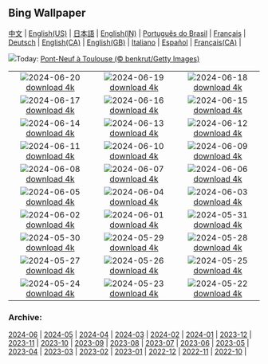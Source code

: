 ## Bing Wallpaper
[中文](README.md) |                     [English(US)](en-US.md) |                     [日本語](ja-JP.md) |                     [English(IN)](en-IN.md) |                     [Português do Brasil](pt-BR.md) |                     [Français](fr-FR.md) |                     [Deutsch](de-DE.md) |                     [English(CA)](en-CA.md) |                     [English(GB)](en-GB.md) |                     [Italiano](it-IT.md) |                     [Español](es-ES.md) |                     [Français(CA)](fr-CA.md) |                    

![](https://www.bing.com/th?id=OHR.MusicDayToulouse_FR-FR5434347440_UHD.jpg&w=1000)Today: [Pont-Neuf à Toulouse (© benkrut/Getty Images)](https://www.bing.com/th?id=OHR.MusicDayToulouse_FR-FR5434347440_UHD.jpg)

|      |      |      |
| :----: | :----: | :----: |
|![](https://www.bing.com/th?id=OHR.KokinoMacedonia_FR-FR5105619878_UHD.jpg&pid=hp&w=384&h=216&rs=1&c=4)2024-06-20 [download 4k](https://www.bing.com/th?id=OHR.KokinoMacedonia_FR-FR5105619878_UHD.jpg)|![](https://www.bing.com/th?id=OHR.CuxhavenTower_FR-FR4564976759_UHD.jpg&pid=hp&w=384&h=216&rs=1&c=4)2024-06-19 [download 4k](https://www.bing.com/th?id=OHR.CuxhavenTower_FR-FR4564976759_UHD.jpg)|![](https://www.bing.com/th?id=OHR.LupinIceland_FR-FR4349851245_UHD.jpg&pid=hp&w=384&h=216&rs=1&c=4)2024-06-18 [download 4k](https://www.bing.com/th?id=OHR.LupinIceland_FR-FR4349851245_UHD.jpg)|
|![](https://www.bing.com/th?id=OHR.FortCigogne_FR-FR4151283347_UHD.jpg&pid=hp&w=384&h=216&rs=1&c=4)2024-06-17 [download 4k](https://www.bing.com/th?id=OHR.FortCigogne_FR-FR4151283347_UHD.jpg)|![](https://www.bing.com/th?id=OHR.RedFoxDad_FR-FR3371995571_UHD.jpg&pid=hp&w=384&h=216&rs=1&c=4)2024-06-16 [download 4k](https://www.bing.com/th?id=OHR.RedFoxDad_FR-FR3371995571_UHD.jpg)|![](https://www.bing.com/th?id=OHR.NazareWave_FR-FR3133568548_UHD.jpg&pid=hp&w=384&h=216&rs=1&c=4)2024-06-15 [download 4k](https://www.bing.com/th?id=OHR.NazareWave_FR-FR3133568548_UHD.jpg)|
|![](https://www.bing.com/th?id=OHR.PeggysCove_FR-FR2777171937_UHD.jpg&pid=hp&w=384&h=216&rs=1&c=4)2024-06-14 [download 4k](https://www.bing.com/th?id=OHR.PeggysCove_FR-FR2777171937_UHD.jpg)|![](https://www.bing.com/th?id=OHR.RegistanUzbekistan_FR-FR4384753959_UHD.jpg&pid=hp&w=384&h=216&rs=1&c=4)2024-06-13 [download 4k](https://www.bing.com/th?id=OHR.RegistanUzbekistan_FR-FR4384753959_UHD.jpg)|![](https://www.bing.com/th?id=OHR.BigBendMilkyWay_FR-FR4230024049_UHD.jpg&pid=hp&w=384&h=216&rs=1&c=4)2024-06-12 [download 4k](https://www.bing.com/th?id=OHR.BigBendMilkyWay_FR-FR4230024049_UHD.jpg)|
|![](https://www.bing.com/th?id=OHR.GemsbokBotswana_FR-FR4043133584_UHD.jpg&pid=hp&w=384&h=216&rs=1&c=4)2024-06-11 [download 4k](https://www.bing.com/th?id=OHR.GemsbokBotswana_FR-FR4043133584_UHD.jpg)|![](https://www.bing.com/th?id=OHR.OsakaNight_FR-FR3842044387_UHD.jpg&pid=hp&w=384&h=216&rs=1&c=4)2024-06-10 [download 4k](https://www.bing.com/th?id=OHR.OsakaNight_FR-FR3842044387_UHD.jpg)|![](https://www.bing.com/th?id=OHR.BardenasBiosphere_FR-FR3427127743_UHD.jpg&pid=hp&w=384&h=216&rs=1&c=4)2024-06-09 [download 4k](https://www.bing.com/th?id=OHR.BardenasBiosphere_FR-FR3427127743_UHD.jpg)|
|![](https://www.bing.com/th?id=OHR.KillikRiverAlaska_FR-FR3251837973_UHD.jpg&pid=hp&w=384&h=216&rs=1&c=4)2024-06-08 [download 4k](https://www.bing.com/th?id=OHR.KillikRiverAlaska_FR-FR3251837973_UHD.jpg)|![](https://www.bing.com/th?id=OHR.HumpbackFamily_FR-FR3059562315_UHD.jpg&pid=hp&w=384&h=216&rs=1&c=4)2024-06-07 [download 4k](https://www.bing.com/th?id=OHR.HumpbackFamily_FR-FR3059562315_UHD.jpg)|![](https://www.bing.com/th?id=OHR.LesBravesNormandy_FR-FR2799777837_UHD.jpg&pid=hp&w=384&h=216&rs=1&c=4)2024-06-06 [download 4k](https://www.bing.com/th?id=OHR.LesBravesNormandy_FR-FR2799777837_UHD.jpg)|
|![](https://www.bing.com/th?id=OHR.MadagascarRiver_FR-FR2602472406_UHD.jpg&pid=hp&w=384&h=216&rs=1&c=4)2024-06-05 [download 4k](https://www.bing.com/th?id=OHR.MadagascarRiver_FR-FR2602472406_UHD.jpg)|![](https://www.bing.com/th?id=OHR.ChestnutBeeEater_FR-FR2288715924_UHD.jpg&pid=hp&w=384&h=216&rs=1&c=4)2024-06-04 [download 4k](https://www.bing.com/th?id=OHR.ChestnutBeeEater_FR-FR2288715924_UHD.jpg)|![](https://www.bing.com/th?id=OHR.CopenhagenBicycles_FR-FR1244854988_UHD.jpg&pid=hp&w=384&h=216&rs=1&c=4)2024-06-03 [download 4k](https://www.bing.com/th?id=OHR.CopenhagenBicycles_FR-FR1244854988_UHD.jpg)|
|![](https://www.bing.com/th?id=OHR.MenRuz_FR-FR1588544538_UHD.jpg&pid=hp&w=384&h=216&rs=1&c=4)2024-06-02 [download 4k](https://www.bing.com/th?id=OHR.MenRuz_FR-FR1588544538_UHD.jpg)|![](https://www.bing.com/th?id=OHR.PrideMonthSF_FR-FR1847983334_UHD.jpg&pid=hp&w=384&h=216&rs=1&c=4)2024-06-01 [download 4k](https://www.bing.com/th?id=OHR.PrideMonthSF_FR-FR1847983334_UHD.jpg)|![](https://www.bing.com/th?id=OHR.YorkshireDalesNP_FR-FR1030266814_UHD.jpg&pid=hp&w=384&h=216&rs=1&c=4)2024-05-31 [download 4k](https://www.bing.com/th?id=OHR.YorkshireDalesNP_FR-FR1030266814_UHD.jpg)|
|![](https://www.bing.com/th?id=OHR.Everglades90th_FR-FR1353947188_UHD.jpg&pid=hp&w=384&h=216&rs=1&c=4)2024-05-30 [download 4k](https://www.bing.com/th?id=OHR.Everglades90th_FR-FR1353947188_UHD.jpg)|![](https://www.bing.com/th?id=OHR.MullOtter_FR-FR1221177605_UHD.jpg&pid=hp&w=384&h=216&rs=1&c=4)2024-05-29 [download 4k](https://www.bing.com/th?id=OHR.MullOtter_FR-FR1221177605_UHD.jpg)|![](https://www.bing.com/th?id=OHR.MeteoraMonastery_FR-FR1071148697_UHD.jpg&pid=hp&w=384&h=216&rs=1&c=4)2024-05-28 [download 4k](https://www.bing.com/th?id=OHR.MeteoraMonastery_FR-FR1071148697_UHD.jpg)|
|![](https://www.bing.com/th?id=OHR.Guiana_FR-FR0757423981_UHD.jpg&pid=hp&w=384&h=216&rs=1&c=4)2024-05-27 [download 4k](https://www.bing.com/th?id=OHR.Guiana_FR-FR0757423981_UHD.jpg)|![](https://www.bing.com/th?id=OHR.MonacoGP_FR-FR9314919538_UHD.jpg&pid=hp&w=384&h=216&rs=1&c=4)2024-05-26 [download 4k](https://www.bing.com/th?id=OHR.MonacoGP_FR-FR9314919538_UHD.jpg)|![](https://www.bing.com/th?id=OHR.MoroccoBenhaddou_FR-FR8548629295_UHD.jpg&pid=hp&w=384&h=216&rs=1&c=4)2024-05-25 [download 4k](https://www.bing.com/th?id=OHR.MoroccoBenhaddou_FR-FR8548629295_UHD.jpg)|
|![](https://www.bing.com/th?id=OHR.OrdesaNationalPark_FR-FR8382940670_UHD.jpg&pid=hp&w=384&h=216&rs=1&c=4)2024-05-24 [download 4k](https://www.bing.com/th?id=OHR.OrdesaNationalPark_FR-FR8382940670_UHD.jpg)|![](https://www.bing.com/th?id=OHR.IndianStarTortoise_FR-FR8197500473_UHD.jpg&pid=hp&w=384&h=216&rs=1&c=4)2024-05-23 [download 4k](https://www.bing.com/th?id=OHR.IndianStarTortoise_FR-FR8197500473_UHD.jpg)|![](https://www.bing.com/th?id=OHR.SnowGumTasmania_FR-FR8041530043_UHD.jpg&pid=hp&w=384&h=216&rs=1&c=4)2024-05-22 [download 4k](https://www.bing.com/th?id=OHR.SnowGumTasmania_FR-FR8041530043_UHD.jpg)|


### Archive:
[2024-06](archive/fr-FR/202406/README.md) | [2024-05](archive/fr-FR/202405/README.md) | [2024-04](archive/fr-FR/202404/README.md) | [2024-03](archive/fr-FR/202403/README.md) | [2024-02](archive/fr-FR/202402/README.md) | [2024-01](archive/fr-FR/202401/README.md) | [2023-12](archive/fr-FR/202312/README.md) | [2023-11](archive/fr-FR/202311/README.md) | [2023-10](archive/fr-FR/202310/README.md) | [2023-09](archive/fr-FR/202309/README.md) | [2023-08](archive/fr-FR/202308/README.md) | [2023-07](archive/fr-FR/202307/README.md) | [2023-06](archive/fr-FR/202306/README.md) | [2023-05](archive/fr-FR/202305/README.md) | [2023-04](archive/fr-FR/202304/README.md) | [2023-03](archive/fr-FR/202303/README.md) | [2023-02](archive/fr-FR/202302/README.md) | [2023-01](archive/fr-FR/202301/README.md) | [2022-12](archive/fr-FR/202212/README.md) | [2022-11](archive/fr-FR/202211/README.md) | [2022-10](archive/fr-FR/202210/README.md) | 